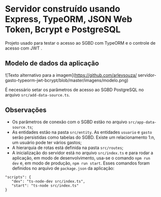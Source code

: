 # Servidor construído usando Express, TypeORM, JSON Web Token, Bcrypt e PostgreSQL
Projeto usado para testar o acesso ao SGBD com TypeORM e o controle de acesso com JWT .

## Modelo de dados da aplicação

![Texto alternativo para a imagem](https://github.com/arleysouza/
servidor-gasto-typeorm-jwt-bcrypt/blob/master/imagens/modelo.png)

É necessário setar os parâmetros de acesso ao SGBD PostgreSQL no arquivo `src/add-data-source.ts`.

## Observações
- Os parâmetros de conexão com o SGBD estão no arquivo `src/app-data-source.ts`;
- As entidades estão na pasta `src/entity`. As entidades `usuario` e `gasto` serão persistidas como tabelas do SGBD. Existe um relacionamento 1:n, um usuário pode ter vários gastos;
- A hierarquia de rotas está definida na pasta `src/routes`;
- A inicialização do servidor está no arquivo `src/index.ts` e para rodar a aplicação, em modo de desenvolvimento, usa-se o comando `npm run dev` e, em modo de produção, `npm run start`. Esses comandos foram definidos no arquivo de `package.json` da aplicação: 
```
"scripts": {
   "dev": "ts-node-dev src/index.ts",
   "start": "ts-node src/index.ts"
}
``` 